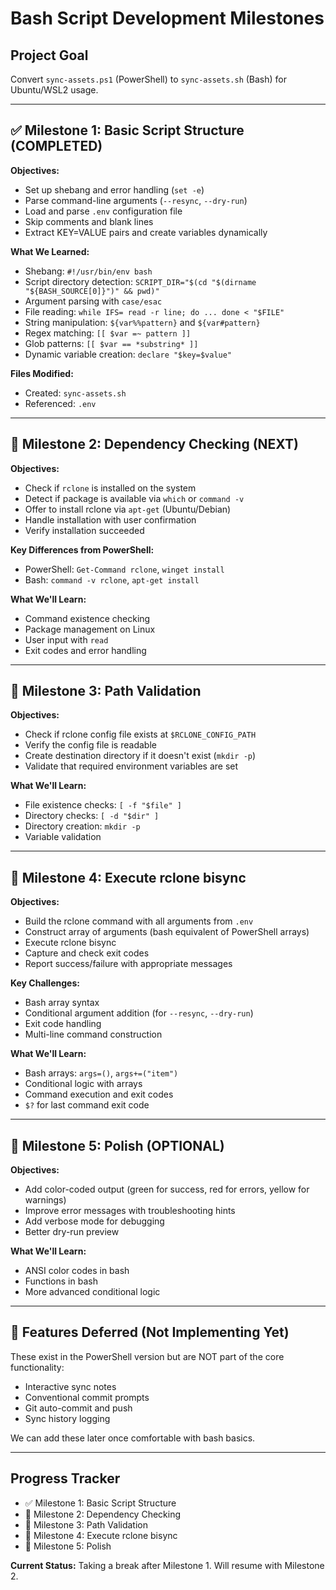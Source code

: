 # Bash Script Development Milestones

## Project Goal

Convert `sync-assets.ps1` (PowerShell) to `sync-assets.sh` (Bash) for Ubuntu/WSL2 usage.

---

## ✅ Milestone 1: Basic Script Structure (COMPLETED)

**Objectives:**

- Set up shebang and error handling (`set -e`)
- Parse command-line arguments (`--resync`, `--dry-run`)
- Load and parse `.env` configuration file
- Skip comments and blank lines
- Extract KEY=VALUE pairs and create variables dynamically

**What We Learned:**

- Shebang: `#!/usr/bin/env bash`
- Script directory detection: `SCRIPT_DIR="$(cd "$(dirname "${BASH_SOURCE[0]}")" && pwd)"`
- Argument parsing with `case/esac`
- File reading: `while IFS= read -r line; do ... done < "$FILE"`
- String manipulation: `${var%%pattern}` and `${var#pattern}`
- Regex matching: `[[ $var =~ pattern ]]`
- Glob patterns: `[[ $var == *substring* ]]`
- Dynamic variable creation: `declare "$key=$value"`

**Files Modified:**

- Created: `sync-assets.sh`
- Referenced: `.env`

---

## 🔲 Milestone 2: Dependency Checking (NEXT)

**Objectives:**

- Check if `rclone` is installed on the system
- Detect if package is available via `which` or `command -v`
- Offer to install rclone via `apt-get` (Ubuntu/Debian)
- Handle installation with user confirmation
- Verify installation succeeded

**Key Differences from PowerShell:**

- PowerShell: `Get-Command rclone`, `winget install`
- Bash: `command -v rclone`, `apt-get install`

**What We'll Learn:**

- Command existence checking
- Package management on Linux
- User input with `read`
- Exit codes and error handling

---

## 🔲 Milestone 3: Path Validation

**Objectives:**

- Check if rclone config file exists at `$RCLONE_CONFIG_PATH`
- Verify the config file is readable
- Create destination directory if it doesn't exist (`mkdir -p`)
- Validate that required environment variables are set

**What We'll Learn:**

- File existence checks: `[ -f "$file" ]`
- Directory checks: `[ -d "$dir" ]`
- Directory creation: `mkdir -p`
- Variable validation

---

## 🔲 Milestone 4: Execute rclone bisync

**Objectives:**

- Build the rclone command with all arguments from `.env`
- Construct array of arguments (bash equivalent of PowerShell arrays)
- Execute rclone bisync
- Capture and check exit codes
- Report success/failure with appropriate messages

**Key Challenges:**

- Bash array syntax
- Conditional argument addition (for `--resync`, `--dry-run`)
- Exit code handling
- Multi-line command construction

**What We'll Learn:**

- Bash arrays: `args=()`, `args+=("item")`
- Conditional logic with arrays
- Command execution and exit codes
- `$?` for last command exit code

---

## 🔲 Milestone 5: Polish (OPTIONAL)

**Objectives:**

- Add color-coded output (green for success, red for errors, yellow for warnings)
- Improve error messages with troubleshooting hints
- Add verbose mode for debugging
- Better dry-run preview

**What We'll Learn:**

- ANSI color codes in bash
- Functions in bash
- More advanced conditional logic

---

## 🚫 Features Deferred (Not Implementing Yet)

These exist in the PowerShell version but are NOT part of the core functionality:

- Interactive sync notes
- Conventional commit prompts
- Git auto-commit and push
- Sync history logging

We can add these later once comfortable with bash basics.

---

## Progress Tracker

- ✅ Milestone 1: Basic Script Structure
- 🔲 Milestone 2: Dependency Checking
- 🔲 Milestone 3: Path Validation
- 🔲 Milestone 4: Execute rclone bisync
- 🔲 Milestone 5: Polish

**Current Status:** Taking a break after Milestone 1. Will resume with Milestone 2.
